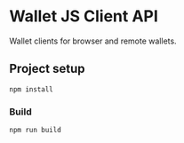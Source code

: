 # Wallet JS Client API

Wallet clients for browser and remote wallets.

## Project setup
```
npm install
```

### Build
```
npm run build
```
